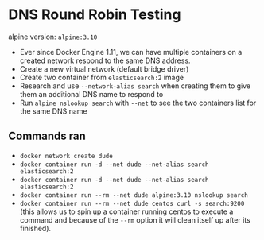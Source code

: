 # DNS Round Robin Testing
alpine version: `alpine:3.10`

- Ever since Docker Engine 1.11, we can have multiple containers on a created network respond to the same DNS address.
- Create a new virtual network (default bridge driver)
- Create two container from `elasticsearch:2` image
- Research and use `--network-alias search` when creating them to give them an additional DNS name to respond to
- Run `alpine nslookup search` with `--net` to see the two containers list for the same DNS name

## Commands ran

- `docker network create dude`
- `docker container run -d --net dude --net-alias search elasticsearch:2`
- `docker container run -d --net dude --net-alias search elasticsearch:2`
- `docker container run --rm --net dude alpine:3.10 nslookup search`
- `docker container run --rm --net dude centos curl -s search:9200` (this allows us to spin up a container running centos to execute a command and because of the `--rm` option it will clean itself up after its finished).
